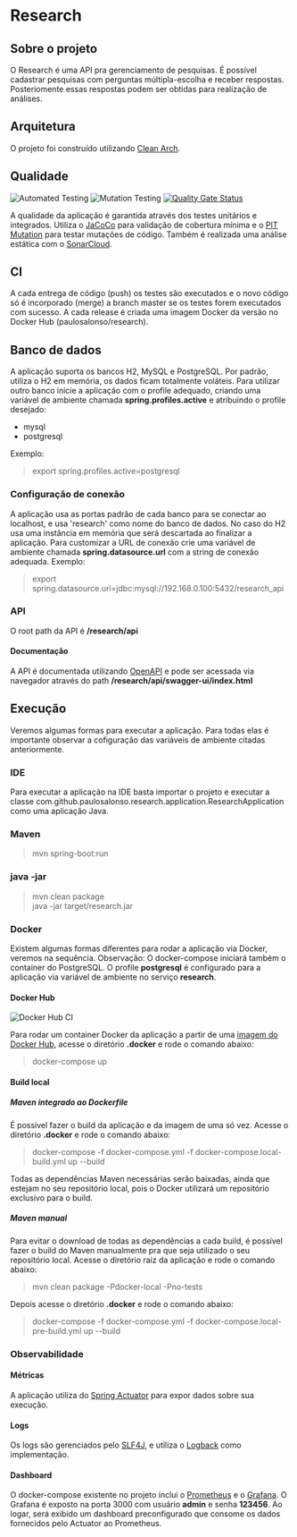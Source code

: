 # Research

## Sobre o projeto

O Research é uma API pra gerenciamento de pesquisas. É possível cadastrar pesquisas com perguntas múltipla-escolha e 
receber respostas. Posteriomente essas respostas podem ser obtidas para realização de análises.

## Arquitetura

O projeto foi construído utilizando [Clean Arch](https://blog.cleancoder.com/uncle-bob/2012/08/13/the-clean-architecture.html).

## Qualidade 
![Automated Testing](https://github.com/paulosalonso/research/workflows/Automated%20Testing/badge.svg) ![Mutation Testing](https://github.com/paulosalonso/research/workflows/Mutation%20Testing/badge.svg) [![Quality Gate Status](https://sonarcloud.io/api/project_badges/measure?project=paulosalonso_research&metric=alert_status)](https://sonarcloud.io/dashboard?id=paulosalonso_research)

A qualidade da aplicação é garantida através dos testes unitários e integrados. Utiliza o [JaCoCo](https://www.jacoco.org/) para validação de cobertura mínima e o [PIT Mutation](https://pitest.org/) para testar mutações de código.
Também é realizada uma análise estática com o [SonarCloud](https://sonarcloud.io/dashboard?id=paulosalonso_research).

## CI

A cada entrega de código (push) os testes são executados e o novo código só é incorporado (merge) a branch master se os testes forem executados com sucesso.
A cada release é criada uma imagem Docker da versão no Docker Hub (paulosalonso/research).

## Banco de dados

A aplicação suporta os bancos H2, MySQL e PostgreSQL. 
Por padrão, utiliza o H2 em memória, os dados ficam totalmente voláteis.
Para utilizar outro banco inicie a aplicação com o profile adequado, criando uma variável de ambiente chamada __spring.profiles.active__ e atribuindo o profile desejado:

- mysql
- postgresql

Exemplo:

> export spring.profiles.active=postgresql

### Configuração de conexão

A aplicação usa as portas padrão de cada banco para se conectar ao localhost, e usa 'research' como nome do banco de dados. No caso do H2 usa uma instância em memória que será descartada ao finalizar a aplicação. Para customizar a URL de conexão crie uma variável de ambiente chamada __spring.datasource.url__ com a string de conexão adequada. Exemplo:

> export spring.datasource.url=jdbc:mysql://192.168.0.100:5432/research_api

### API

O root path da API é __/research/api__

#### Documentação

A API é documentada utilizando [OpenAPI](https://swagger.io/specification/) e pode ser acessada via navegador através do path __/research/api/swagger-ui/index.html__

## Execução

Veremos algumas formas para executar a aplicação. Para todas elas é importante observar a cofiguração das variáveis de ambiente citadas anteriormente.

### IDE

Para executar a aplicação na IDE basta importar o projeto e executar a classe com.github.paulosalonso.research.application.ResearchApplication como uma aplicação Java.

### Maven

> mvn spring-boot:run

### java -jar
> mvn clean package \
> java -jar target/research.jar 

### Docker

Existem algumas formas diferentes para rodar a aplicação via Docker, veremos na sequência.
Observação: O docker-compose iniciará também o container do PostgreSQL. O profile __postgresql__ é configurado para a aplicação via variável de ambiente no serviço __research__.

#### Docker Hub
![Docker Hub CI](https://github.com/paulosalonso/research/workflows/Docker%20Hub%20CI/badge.svg)

Para rodar um container Docker da aplicação a partir de uma [imagem do Docker Hub](https://hub.docker.com/repository/docker/paulosalonso/research), acesse o diretório __.docker__ e rode o comando abaixo:

> docker-compose up

#### Build local

##### Maven integrado ao Dockerfile

É possível fazer o build da aplicação e da imagem de uma só vez. Acesse o diretório __.docker__ e rode o comando abaixo:

> docker-compose -f docker-compose.yml -f docker-compose.local-build.yml up --build

Todas as dependências Maven necessárias serão baixadas, ainda que estejam no seu repositório local, pois o Docker utilizará um repositório exclusivo para o build.

##### Maven manual

Para evitar o download de todas as dependências a cada build, é possível fazer o build do Maven manualmente pra que seja utilizado o seu repositório local. Acesse o diretório raiz da aplicação e rode o comando abaixo:

> mvn clean package -Pdocker-local -Pno-tests

Depois acesse o diretório __.docker__ e rode o comando abaixo:

> docker-compose -f docker-compose.yml -f docker-compose.local-pre-build.yml up --build

### Observabilidade

#### Métricas

A aplicação utiliza do [Spring Actuator](https://docs.spring.io/spring-boot/docs/current/actuator-api/htmlsingle/) para expor dados sobre sua execução.

#### Logs

Os logs são gerenciados pelo [SLF4J](http://www.slf4j.org/), e utiliza o [Logback](http://logback.qos.ch/) como implementação.

#### Dashboard

O docker-compose existente no projeto inclui o [Prometheus](https://prometheus.io/) e o [Grafana](https://grafana.com/).
O Grafana é exposto na porta 3000 com usuário __admin__ e senha __123456__. Ao logar, será exibido um dashboard preconfigurado que consome os dados fornecidos pelo Actuator ao Prometheus.
